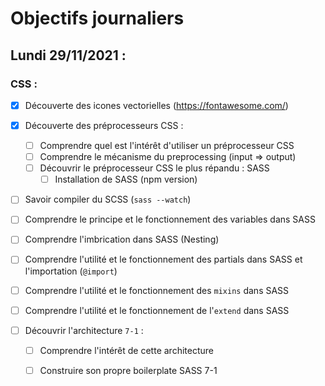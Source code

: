 # Objectifs journaliers

## Lundi 29/11/2021 :


### CSS : 

  * [X] Découverte des icones vectorielles (https://fontawesome.com/)
  
  * [X] Découverte des préprocesseurs CSS :
    * [ ] Comprendre quel est l'intérêt d'utiliser un préprocesseur CSS 
    * [ ] Comprendre le mécanisme du preprocessing (input => output)
    * [ ] Découvrir le préprocesseur CSS le plus répandu : SASS
      * [ ] Installation de SASS (npm version)
  
  * [ ] Savoir compiler du SCSS (`sass --watch`)
  * [ ] Comprendre le principe et le fonctionnement des variables dans SASS
  * [ ] Comprendre l'imbrication dans SASS (Nesting)
  * [ ] Comprendre l'utilité et le fonctionnement des partials dans SASS et l'importation (`@import`)
  * [ ] Comprendre l'utilité et le fonctionnement des `mixins` dans SASS
  * [ ] Comprendre l'utilité et le fonctionnement de l'`extend` dans SASS
  
  * [ ] Découvrir l'architecture `7-1` :
    * [ ] Comprendre l'intérêt de cette architecture
    * [ ] Construire son propre boilerplate SASS 7-1

